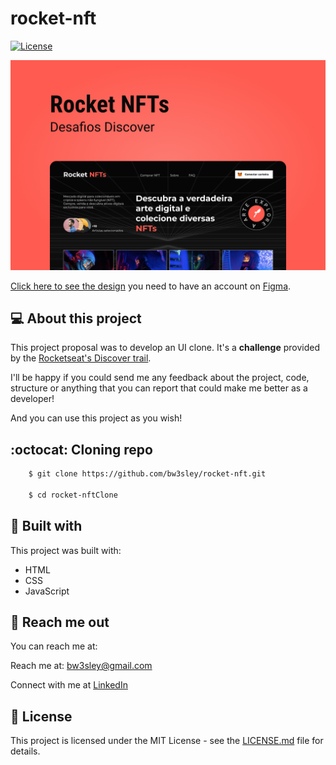 # rocket-nft

<a href="https://github.com/bw3sley/rocket-nft/blob/main/LICENSE.md">
    <img src="https://img.shields.io/badge/license-MIT-blue.svg" alt="License"/>
</a>

</br>

![Preview Screen](./assets/rocket-nft-cover.png)

[Click here to see the design](https://www.figma.com/file/UMbEsHXSFBmiZPSZ7zcADr/DD-%2F-Rocket-NFTs-(Copy)?node-id=0%3A1) you need to have an account on [Figma](https://www.figma.com/).

## 💻 About this project

This project proposal was to develop an UI clone. It's a **challenge** provided by the [Rocketseat's Discover trail](https://www.rocketseat.com.br/discover).

I'll be happy if you could send me any feedback about the project, code, structure or anything that you can report that could make me better as a developer!

And you can use this project as you wish!

## :octocat: Cloning repo

```bash
    $ git clone https://github.com/bw3sley/rocket-nft.git
    
    $ cd rocket-nftClone
```

## 🚀 Built with

This project was built with:

- HTML
- CSS
- JavaScript

## 📩 Reach me out

You can reach me at:

Reach me at: bw3sley@gmail.com

Connect with me at [LinkedIn](https://www.linkedin.com/in/bw3sley)

## 📝 License

This project is licensed under the MIT License - see the [LICENSE.md](./LICENSE.md) file for details.